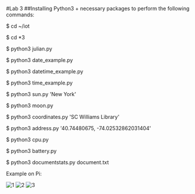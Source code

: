 #Lab 3
##Installing Python3 + necessary packages to perform the following commands:

$ cd ~/iot

$ cd *3

$ python3 julian.py

$ python3 date_example.py

$ python3 datetime_example.py

$ python3 time_example.py

$ python3 sun.py 'New York'

$ python3 moon.py

$ python3 coordinates.py 'SC Williams Library'

$ python3 address.py '40.74480675, -74.02532862031404'

$ python3 cpu.py

$ python3 battery.py

$ python3 documentstats.py document.txt

Example on Pi:

![1](https://user-images.githubusercontent.com/68234338/159095949-174fae42-cfbd-4b15-a395-a7feee7de6a0.jpg)
![2](https://user-images.githubusercontent.com/68234338/159095950-546ce526-0f4f-4af8-a403-e50d6a61a187.jpg)
![3](https://user-images.githubusercontent.com/68234338/159095951-9462623f-57f0-4bf8-8021-70cec981a6e2.jpg)
